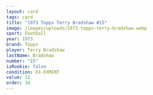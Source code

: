 ```yaml
---
layout: card
tags: card
title: "1973 Topps Terry Bradshaw #15"
image: /images/uploads/1973-topps-terry-bradshaw.webp
sport: Football
year: 1973
brand: Topps
player: Terry Bradshaw
lastName: Bradshaw
number: "15"
isRookie: false
condition: EX-EXMINT
value: 12
order: 10
---
```

